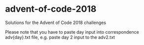 # advent-of-code-2018
Solutions for the Advent of Code 2018 challenges

Please note that you have to paste day input into correspondence adv{day}.txt file, e.g. paste day 2 input to the adv2.txt
